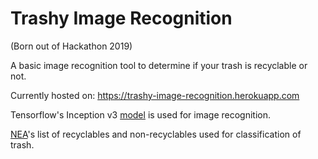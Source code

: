 # Trashy Image Recognition

(Born out of Hackathon 2019)

A basic image recognition tool to determine if your trash is recyclable or not.

Currently hosted on:
https://trashy-image-recognition.herokuapp.com

Tensorflow's Inception v3 [model](https://github.com/tensorflow/models)  is used for image recognition.

[NEA](https://www.nea.gov.sg/docs/default-source/our-services/waste-management/list-of-items-that-are-recyclable-and-not.pdf)'s list of recyclables and non-recyclables used for classification of trash.
